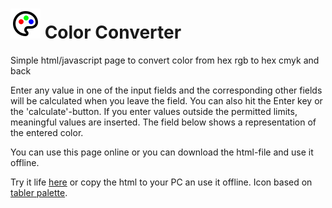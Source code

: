 # ![Color Converter](./icon.svg) Color Converter
Simple html/javascript page to convert color from hex rgb to hex cmyk and back

Enter any value in one of the input fields and the corresponding other fields will be calculated when you leave the field. You can also hit the Enter key or the 'calculate'-button. If you enter values outside the permitted limits, meaningful values are inserted. The field below shows a representation of the entered color.

You can use this page online or you can download the html-file and use it offline.

Try it life [here](https://zenziwerken.github.io/colorconverter/) or copy the html to your PC an use it offline.
Icon based on [tabler palette](https://tabler.io/icons/icon/palette).
